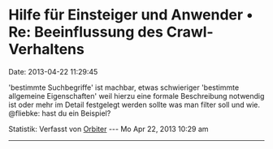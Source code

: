 Hilfe für Einsteiger und Anwender • Re: Beeinflussung des Crawl-Verhaltens
==========================================================================

Date: 2013-04-22 11:29:45

\'bestimmte Suchbegriffe\' ist machbar, etwas schwieriger \'bestimmte
allgemeine Eigenschaften\' weil hierzu eine formale Beschreibung
notwendig ist oder mehr im Detail festgelegt werden sollte was man
filter soll und wie. \@fliebke: hast du ein Beispiel?

Statistik: Verfasst von
[Orbiter](http://forum.yacy-websuche.de/memberlist.php?mode=viewprofile&u=2)
--- Mo Apr 22, 2013 10:29 am

------------------------------------------------------------------------

